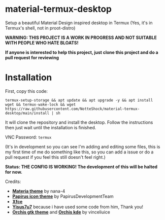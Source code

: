 # material-termux-desktop

Setup a beautiful Material Design inspired desktop in Termux (Yes, it's in Termux's shell, not in proot-distro)

**WARNING: THIS PROJECT IS A WORK IN PROGRESS AND NOT SUITABLE WITH PEOPLE WHO HATE BLOATS!**

**If anyone is interested to help this project, just clone this project and do a pull request for reviewing**

# Installation

First, copy this code:
```
termux-setup-storage && apt update && apt upgrade -y && apt install wget && termux-wake-lock && wget https://raw.githubusercontent.com/NotteShock/material-termux-desktop/main/install | sh
```
It will clone the repository and install the desktop. Follow the instructions then just wait until the installation is finished.

VNC Password: `termux`

(It's in development so you can see I'm adding and editing some files, this is my first time of me do something like this, so you can add a issue or do a pull request if you feel this still doesn't feel right.)

**Status: THE CONFIG IS WORKING! The development of this will be halted for now.**

Credits: 

- **[Materia theme](https://github.com/nana-4/materia-theme)** by nana-4
- **[Papirus icon theme](https://github.com/PapirusDevelopmentTeam/papirus-icon-theme)** by PapirusDevelopmentTeam
- **[Xfce](https://xfce.org)**
- **[Yisus7u7](https://github.com/Yisus7u7)** because i have used some code from him, Thank you!
- **[Orchis gtk theme](https://github.com/vinceliuice/Orchis-theme)** and **[Orchis kde](https://github.com/vinceliuice/Orchis-kde)** by vinceliuice
